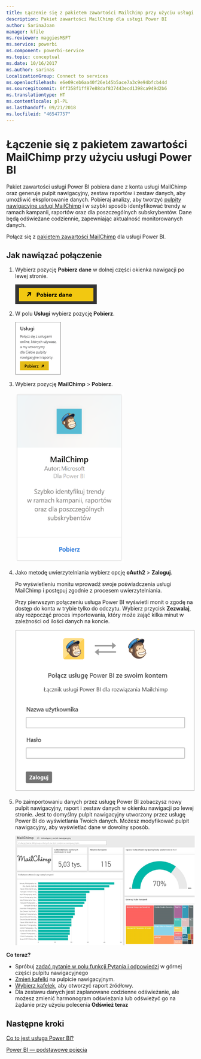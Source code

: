 ```yaml
---
title: Łączenie się z pakietem zawartości MailChimp przy użyciu usługi Power BI
description: Pakiet zawartości MailChimp dla usługi Power BI
author: SarinaJoan
manager: kfile
ms.reviewer: maggiesMSFT
ms.service: powerbi
ms.component: powerbi-service
ms.topic: conceptual
ms.date: 10/16/2017
ms.author: sarinas
LocalizationGroup: Connect to services
ms.openlocfilehash: e6e09ceb6aa40f26e145b5ace7a3c9e94bfcb44d
ms.sourcegitcommit: 0ff358f1ff87e88daf837443ecd1398ca949d2b6
ms.translationtype: HT
ms.contentlocale: pl-PL
ms.lasthandoff: 09/21/2018
ms.locfileid: "46547757"
---
```

# <a name="connect-to-mailchimp-with-power-bi"></a>Łączenie się z pakietem zawartości MailChimp przy użyciu usługi Power BI
Pakiet zawartości usługi Power BI pobiera dane z konta usługi MailChimp oraz generuje pulpit nawigacyjny, zestaw raportów i zestaw danych, aby umożliwić eksplorowanie danych. Pobieraj analizy, aby tworzyć [pulpity nawigacyjne usługi MailChimp](https://powerbi.microsoft.com/integrations/mailchimp) i w szybki sposób identyfikować trendy w ramach kampanii, raportów oraz dla poszczególnych subskrybentów. Dane będą odświeżane codziennie, zapewniając aktualność monitorowanych danych.

Połącz się z [pakietem zawartości MailChimp](https://app.powerbi.com/getdata/services/mailchimp) dla usługi Power BI.

## <a name="how-to-connect"></a>Jak nawiązać połączenie
1. Wybierz pozycję **Pobierz dane** w dolnej części okienka nawigacji po lewej stronie.
   
    ![](media/service-connect-to-mailchimp/pbi_getdata.png)
2. W polu **Usługi** wybierz pozycję **Pobierz**.
   
   ![](media/service-connect-to-mailchimp/pbi_getservices.png)
3. Wybierz pozycję **MailChimp** \> **Pobierz**.
   
   ![](media/service-connect-to-mailchimp/mailchimp.png)
4. Jako metodę uwierzytelniania wybierz opcję **oAuth2** \> **Zaloguj**.
   
    Po wyświetleniu monitu wprowadź swoje poświadczenia usługi MailChimp i postępuj zgodnie z procesem uwierzytelniania.
   
    Przy pierwszym połączeniu usługa Power BI wyświetli monit o zgodę na dostęp do konta w trybie tylko do odczytu. Wybierz przycisk **Zezwalaj**, aby rozpocząć proces importowania, który może zająć kilka minut w zależności od ilości danych na koncie.
   
    ![](media/service-connect-to-mailchimp/allow.png)
5. Po zaimportowaniu danych przez usługę Power BI zobaczysz nowy pulpit nawigacyjny, raport i zestaw danych w okienku nawigacji po lewej stronie. Jest to domyślny pulpit nawigacyjny utworzony przez usługę Power BI do wyświetlania Twoich danych. Możesz modyfikować pulpit nawigacyjny, aby wyświetlać dane w dowolny sposób.
   
   ![](media/service-connect-to-mailchimp/pbi_mailchimpnewdash.png)

**Co teraz?**

* Spróbuj [zadać pytanie w polu funkcji Pytania i odpowiedzi](consumer/end-user-q-and-a.md) w górnej części pulpitu nawigacyjnego
* [Zmień kafelki](service-dashboard-edit-tile.md) na pulpicie nawigacyjnym.
* [Wybierz kafelek](consumer/end-user-tiles.md), aby otworzyć raport źródłowy.
* Dla zestawu danych jest zaplanowane codzienne odświeżanie, ale możesz zmienić harmonogram odświeżania lub odświeżyć go na żądanie przy użyciu polecenia **Odśwież teraz**

## <a name="next-steps"></a>Następne kroki
[Co to jest usługa Power BI?](power-bi-overview.md)

[Power BI — podstawowe pojęcia](consumer/end-user-basic-concepts.md)

